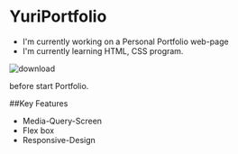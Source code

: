 # YuriPortfolio

* I'm currently working on a Personal Portfolio web-page
* I'm currently learning HTML, CSS program.

![download](https://user-images.githubusercontent.com/114896166/201605639-2dc7e61e-7fbb-4bfa-bd45-a0ba48d3c07b.jpg)

before start Portfolio.



##Key Features
* Media-Query-Screen
* Flex box
* Responsive-Design
